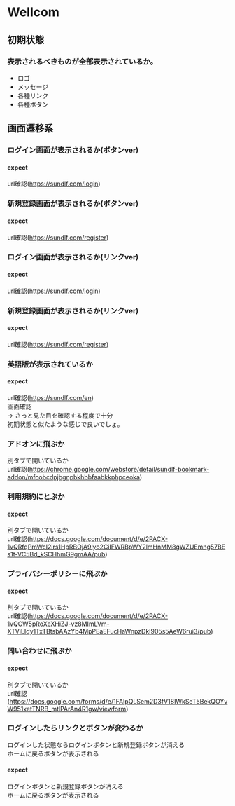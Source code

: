 # Wellcom
## 初期状態
### 表示されるべきものが全部表示されているか｡
* ロゴ
* メッセージ
* 各種リンク
* 各種ボタン

## 画面遷移系

### ログイン画面が表示されるか(ボタンver)
#### expect
url確認(https://sundlf.com/login)  

### 新規登録画面が表示されるか(ボタンver)
#### expect
url確認(https://sundlf.com/register)

### ログイン画面が表示されるか(リンクver)
#### expect
url確認(https://sundlf.com/login)  

### 新規登録画面が表示されるか(リンクver)
#### expect
url確認(https://sundlf.com/register)

### 英語版が表示されているか
#### expect
url確認(https://sundlf.com/en)  
画面確認  
-> さっと見た目を確認する程度で十分  
初期状態と似たような感じで良いでしょ｡

### アドオンに飛ぶか
別タブで開いているか  
url確認(https://chrome.google.com/webstore/detail/sundlf-bookmark-addon/mfcobcdpjbgnpbkhbbfaabkkphpceoka)


### 利用規約にとぶか
#### expect
別タブで開いているか  
url確認(https://docs.google.com/document/d/e/2PACX-1vQRfqPmWcI2irs1HpRBOjA9lyo2CiIFWRBpWY2lmHnMM8gWZUEmng57BEs1t-VC5Bd_kSCHhmG9gmAA/pub)

### プライバシーポリシーに飛ぶか
#### expect
別タブで開いているか  
url確認(https://docs.google.com/document/d/e/2PACX-1vQCW5pRoXeXHiZJ-vz8MImLVm-XTViLIdy1TxTBtsbAAzYb4MpPEaEFucHaWnpzDkI905s5AeW6rui3/pub)

### 問い合わせに飛ぶか
#### expect
別タブで開いているか  
url確認(https://docs.google.com/forms/d/e/1FAIpQLSem2D3fV18IWkSeT5BekQOYvW951xetTNRB_mtlPArAn4R1gw/viewform)

### ログインしたらリンクとボタンが変わるか
ログインした状態ならログインボタンと新規登録ボタンが消える  
ホームに戻るボタンが表示される
#### expect
ログインボタンと新規登録ボタンが消える  
ホームに戻るボタンが表示される  
